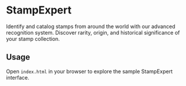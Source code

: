 # StampExpert
Identify and catalog stamps from around the world with our advanced recognition system. Discover rarity, origin, and historical significance of your stamp collection.

## Usage
Open `index.html` in your browser to explore the sample StampExpert interface.
